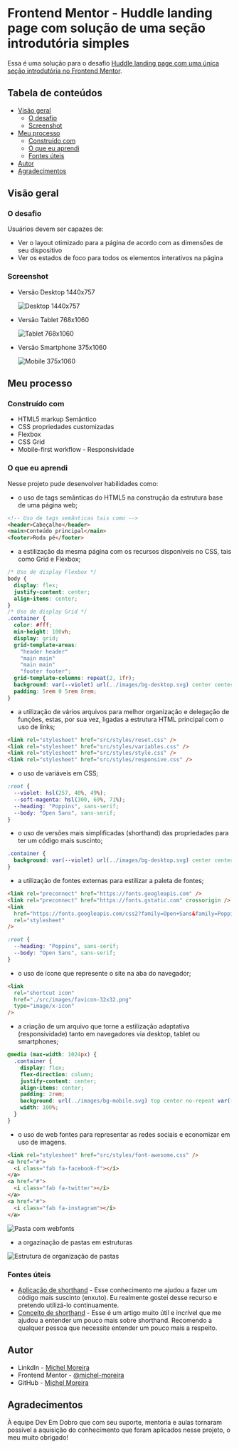 # Frontend Mentor - Huddle landing page com solução de uma seção introdutória simples

Essa é uma solução para o desafio [Huddle landing page com uma única seção introdutória no Frontend Mentor](https://www.frontendmentor.io/challenges/huddle-landing-page-with-a-single-introductory-section-B_2Wvxgi0).

## Tabela de conteúdos

- [Visão geral](#visão-geral)
  - [O desafio](#o-desafio)
  - [Screenshot](#screenshot)
- [Meu processo](#meu-processo)
  - [Construído com](#construído-com)
  - [O que eu aprendi](#o-que-eu-aprendi)
  - [Fontes úteis](#fontes-úteis)
- [Autor](#autor)
- [Agradecimentos](#agradecimentos)

## Visão geral

### O desafio

Usuários devem ser capazes de:

- Ver o layout otimizado para a página de acordo com as dimensões de seu dispositivo
- Ver os estados de foco para todos os elementos interativos na página

### Screenshot

- Versão Desktop 1440x757

  ![Desktop 1440x757](./design/Screenshot-versao-desktop-1440-757.png)

- Versão Tablet 768x1060

  ![Tablet 768x1060](./design/Screenshot-versao-tablet-768-1060.png)

- Versão Smartphone 375x1060

  ![Mobile 375x1060](./design/Screenshot-versao-mobile-375-1060.png)

## Meu processo

### Construído com

- HTML5 markup Semântico
- CSS propriedades customizadas
- Flexbox
- CSS Grid
- Mobile-first workflow - Responsividade

### O que eu aprendi

Nesse projeto pude desenvolver habilidades como:

- o uso de tags semânticas do HTML5 na construção da estrutura base de uma página web;

```html
<!-- Uso de tags semânticas tais como -->
<header>Cabeçalho</header>
<main>Conteúdo principal</main>
<footer>Roda pé</footer>
```

- a estilização da mesma página com os recursos disponíveis no CSS, tais como Grid e Flexbox;

```css
/* Uso de display Flexbox */
body {
  display: flex;
  justify-content: center;
  align-items: center;
}
/* Uso de display Grid */
.container {
  color: #fff;
  min-height: 100vh;
  display: grid;
  grid-template-areas:
    "header header"
    "main main"
    "main main"
    "footer footer";
  grid-template-columns: repeat(2, 1fr);
  background: var(--violet) url(../images/bg-desktop.svg) center center no-repeat;
  padding: 5rem 0 5rem 8rem;
}
```

- a utilização de vários arquivos para melhor organização e delegação de funções, estas, por sua vez, ligadas a estrutura HTML principal com o uso de links;

```html
<link rel="stylesheet" href="src/styles/reset.css" />
<link rel="stylesheet" href="src/styles/variables.css" />
<link rel="stylesheet" href="src/styles/style.css" />
<link rel="stylesheet" href="src/styles/responsive.css" />
```

- o uso de variáveis em CSS;

```css
:root {
  --violet: hsl(257, 40%, 49%);
  --soft-magenta: hsl(300, 69%, 71%);
  --heading: "Poppins", sans-serif;
  --body: "Open Sans", sans-serif;
}
```

- o uso de versões mais simplificadas (shorthand) das propriedades para ter um código mais suscinto;

```css
.container {
  background: var(--violet) url(../images/bg-desktop.svg) center center no-repeat;
}
```

- a utilização de fontes externas para estilizar a paleta de fontes;

```html
<link rel="preconnect" href="https://fonts.googleapis.com" />
<link rel="preconnect" href="https://fonts.gstatic.com" crossorigin />
<link
  href="https://fonts.googleapis.com/css2?family=Open+Sans&family=Poppins:wght@400;600&display=swap"
  rel="stylesheet"
/>
```

```css
:root {
  --heading: "Poppins", sans-serif;
  --body: "Open Sans", sans-serif;
}
```

- o uso de ícone que represente o site na aba do navegador;

```html
<link
  rel="shortcut icon"
  href="./src/images/favicon-32x32.png"
  type="image/x-icon"
/>
```

- a criação de um arquivo que torne a estilização adaptativa (responsividade) tanto em navegadores via desktop, tablet ou smartphones;

```css
@media (max-width: 1024px) {
  .container {
    display: flex;
    flex-direction: column;
    justify-content: center;
    align-items: center;
    padding: 2rem;
    background: url(../images/bg-mobile.svg) top center no-repeat var(--violet);
    width: 100%;
  }
}
```

- o uso de web fontes para representar as redes sociais e economizar em uso de imagens.

```html
<link rel="stylesheet" href="src/styles/font-awesome.css" />
<a href="#">
  <i class="fab fa-facebook-f"></i>
</a>
<a href="#">
  <i class="fab fa-twitter"></i>
</a>
<a href="#">
  <i class="fab fa-instagram"></i>
</a>
```

![Pasta com webfonts](./design/uso-web-fonts.png)

- a orgazinação de pastas em estruturas

![Estrutura de organização de pastas](./design/Screenshot-estrutura-de-organizacao-de-pastas.png)

### Fontes úteis

- [Aplicação de shorthand](https://www.w3schools.com/css/css_font_shorthand.asp) - Esse conhecimento me ajudou a fazer um código mais suscinto (enxuto). Eu realmente gostei desse recurso e pretendo utilizá-lo continuamente.
- [Conceito de shorthand](https://developer.mozilla.org/pt-BR/docs/Web/CSS/Shorthand_properties) - Esse é um artigo muito útil e incrível que me ajudou a entender um pouco mais sobre shorthand. Recomendo a qualquer pessoa que necessite entender um pouco mais a respeito.

## Autor

- LinkdIn - [Michel Moreira](https://www.linkedin.com/in/michel-moreira-760142254/)
- Frontend Mentor - [@michel-moreira](https://www.frontendmentor.io/profile/michel-moreira)
- GitHub - [Michel Moreira](https://github.com/michel-moreira)

## Agradecimentos

À equipe Dev Em Dobro que com seu suporte, mentoria e aulas tornaram possível a aquisição do conhecimento que foram aplicados nesse projeto, o meu muito obrigado!
